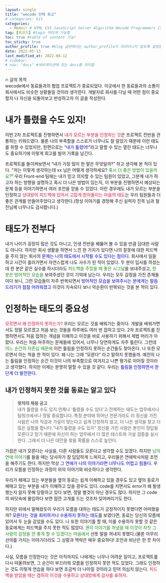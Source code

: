 ```yaml
---
layout: single
title: "wecode 전체 회고"
# categories: Git
categories:
  - Memoir # HTML CSS JavaScript Server Algorithm Wecode Programmers CS vsCode
tag: [위코드] #tag는 여러개 가능함
toc: true #table of content 기능!
toc_sticky: true
author_profile: true #blog 글안에서는 author_profile이 따라다니지 않도록 설정함
date: 2022-05-13
last_modified_at: 2022-08-12
# sidebar:
# nav: "docs" #네비게이션에 있는 docs를 의미함
---
```

<style>
.red {
  color: crimson;
}

.blue {
  color: mediumblue;
}

.green {
  color: forestgreen;
}
</style>

🔥 글의 목적  
wecode에서 동료들과의 협업 프로젝트가 종료되었다. 이곳에서 한 동료들과의 소통이 회사에서도 비슷한 상황들일 것이라 생각한다. 개발자로 회사를 다닐 때 어떤 점이 중요할지 나 자신을 되돌아보고 반성하고자 이 글을 작성한다.

# **내가 틀렸을 수도 있지!**

이번 2차 프로젝트를 진행하면서 <span class="red">내가 모르는 부분을 인정하는 것</span>은 프로젝트 전반을 관통하는 키워드였다. 물론 나의 부족함을 스스로가 너무나도 잘 알았기 때문에 이런 태도를 취할 수 있었지만, 한편으로는 “<span class="blue">내가 틀렸어!</span>”라고 말할 수 있는 열린 태도는 너무나도 중요하기에 이렇게 회고를 빌어 기록을 남긴다.

프로젝트를 돌이켜보면서 “내가 가장 많이 한 말은 무엇일까?” 하고 생각해 본 적이 있다. "저는 이렇게 생각하는데 xx 님은 어떻게 생각하세요? <span class="green">혹시 더 좋은 방법이 있을까요?</span>" 우리 Front-end 팀에는 내가 믿고 의지할 수 있는 팀원이 있었고, 그분께 내가 하고자 하는 방향을 설명하고 혹시 더 나은 방법이 있는지, 이 부분을 진행하면서 예상되는 문제 등을 이야기하면서 여러 조언을 얻을 수 있었다. 이런 경우에도 내가 모르는 부분을 인정하고 <span class="red">상대방의 피드백에 있어서 고맙게 받아들이는 마음의 태도</span>는 우리 팀원들과 더 좋은 관계를 만들어주었다고 생각한다.(항상 이야기를 경청해 주신 실력자 진목 님과 철진님께 너무나도 감사합니다.)

# **태도가 전부다**

내가 나이가 굉장히 많은 것도 아니고, 인생 전반을 꿰뚫어 볼 수 있을 만큼 담대한 사람도 아니다. 하지만 회사 생활을 하면서 느낀 한 가지가 있다면 나의 잘못에 대한 피드백을 주지 않는 회사의 <span class="blue">문제는 나의 태도에서 시작될 수도 있다는 점이다</span>. 회사에서 일을 하고 시간이 흘러가면서 자연스럽게 나도 사수가 된 적이 있었다. 두 분이 입사를 하셨는데 한 분은 같은 실수를 하시더라도 <span class="green">피드백을 주었을 때 좋은 시그널</span>을 보내주셨고, <span class="green">한 분은 방어적인 모습을</span> 보여주셨던 것이 기억에 남는다. 우리는 모두 감정을 가진 존재들이다 보니, 그런 모습들이 자주 반복되면서 <span class="blue">방어적인 모습을 보여주시는 분에게는 말씀드리기가 점점 어려워졌고</span> 이것이 지속되다 보니 악순환이 반복되는 것을 본 적이 있다.

# **인정하는 태도의 중요성**

<span class="red">모르면서 왜 인정하지 못하는가?</span> 우리는 모르는 것을 배워가는 중이다. 개발을 배워가면서도 정말 모르겠고 처음 보는 것들을 하루에도 여러 번 접하고 있다. 2차 프로젝트를 진행하면서도 처음 접하는 개념을 이해하고 이것을 바로 사용하기 위해서 제법 머리가 아팠다. 우리는 처음 마주하는 문제들에 있어서, 너무나 당연하게도 자주 틀린다. 그런데 <span class="green">어느 순간의 자존심 때문에</span> 이런 틀림을 인정하지 못하는 순간들도 찾아온다. 나 또한 모르면서 아는 척을 한 적이 있다. 왜 나는 그때 “모른다” 라고 말하지 못했을까. 예전의 나는 틀림을 인정하는 순간 이것이 나의 부족함으로 여겨지고 나쁜 평가로 이어질 것이라고 생각했다. 하지만 이제는 분명히 말할 수 있을 것 같다. 우리는 <span class="blue">틀림을 인정하면서 한 단계 더 발전한다</span>.

## 내가 인정하지 못한 것을 동료는 알고 있다

> **왓챠의 채용 공고**  
내가 틀렸을 수도 있지 언제나 ‘틀렸을 수도 있다’고 전제하는 태도는 업무에서나 팀워크에서나 정말 중요합니다. 특정 분야에 뛰어난 전문가라도 이 정신을 가진 사람은 나의 직감과 가설이 맞는다고 쉽게 단정하지 않고, 더 나은 생각을 찾고 더 많은 실험을 합니다.“내가 틀렸을 수도 있지” 정신을 가진 사람은 본인이 정답을 모른다고 믿기 때문에 자신이 하는 업무에서 더 많은 테스트와 가설 검증을 실시한다. 그래서 더 나은 대안을 찾을 확률을 스스로 높인다.
> 

가끔은 내가 모른다는 사실을, 다른 사람들도 모른다고 생각할 수도 있겠다. 하지만 <span class="green">남의 연애 이야기</span>를 들을 때는 당사자가 참 답답하게 느껴지고, 우리들은 연애박사처럼 조언을 해주기도 한다. 하지만 막상 <span class="blue">그 연애가 나의 이야기라면 너무나도 어렵고 힘들다</span>. 우리가 모름을 인정하는 과정이 위의 이야기와 비슷하다고 생각한다.

우리가 헤매고 있는 부분들을 옆의 동료는 쉽게 이해하고 있을 경우도 있고 옆의 동료가 헤매고 있는 부분을 내가 이해하고 있을 경우도 있다. code를 치면서도 error가 왜 발생했는지 알지 못해 당황하고 있다 보면, 정말 별것이 아닌 경우도 많다. 하지만 그 code의 바닷속에 몰입하다 보면 잠깐 고개를 드는 것조차 잊어버리기도 한다.

하지만 위에서 말해왔듯이 우리가 모름을 대하는 태도가 긍정적이지 못했다면 어떠했을까? <span class="blue">모른다는 것을 회피하거나 수용하지 못하는 태도</span>를 보였다면, 동료는 당신의 모름에 있어서 두 눈을 감았을 수도 있다. 나 또한 이야기를 할 때, 이를 수용하지 못할 것 같은 동료에게는 피드백을 주지 못한 적도 많았다. <span class="green">괜히 이야기를 꺼냈을 때 이것이 자칫 그 사람의 감정을 안 좋게 할 수 있겠다는 마음에서</span> 선뜻 말을 꺼내지 못했다.(물론 아무리 선의를 가지는 이야기더라도 그 상황과 맥락은 매우 중요하다! 조언과 비난은 한 끗 차이다.)

사실, 모름을 인정한다는 것은 아직까지도 나에게는 너무나 어려운 일이고, 프로젝트를 다시 떠올려보면, 그 순간이 부끄러워 모름을 인정하지 못한 적도 있었다. 그래도 인정하는 것도 이렇게 연습을 하다 보면 조금씩 더 나아질 것이라고 믿어 의심치 않는다. <span class="red">피드백을 받았을 때는 겸허히 이것을 수용하고 상대방에게 감사를 표하자</span>.

<!-- ⓵ ⓶ ⓷ ⓸ ⓹ ⓺ ⓻ ⓼ ⓽ ⓾ -->

<!-- ### 2. Link 넣기

```
유형 1: [gunhee's coding blog] : [gunhee's coding blog](https://gunhee-jeong.github.io/)
유형 2: (URL 자동연결) : <https://gunhee-jeong.github.io/>
유형 3: (동일 파일 내 '문단으로 이동') : [1. Header로 이동](###-1-header)

```

유형 1: (설명어를 입력) : [gunhee's coding blog](https://gunhee-jeong.github.io/)
유형 2: (URL 자동연결) : <https://gunhee-jeong.github.io/>
유형 3: (동일 파일 내 '문단으로 이동') : [1. Header로 이동](#1-header)
유형 3의 방법

1. 특수문자를 제거
2. 스페이스는 -로 바꾸고
3. 대문자는 소문자로!
   그래서 ### 1. Header -> #1-header

## Link: [google][https://www.google.com/]

### 3. 수평선

```

---

```

---

### 4. 라인 바꾸기

```

스페이스바를 2번 눌러주면 다음칸으로
이동할 수 있어요!

```

---

스페이스바를 2번 눌러주면
다음칸으로 이동할 수 있어요!

### 5. list 만들기

```

1. 1번
2. 2번
3. 3번

- 순서없는 list
  - 순서없는 list
    - 순서없는 list

```

1. 1번
2. 2번
3. 3번

- 순서없는 list
  - 순서없는 list
    - 순서없는 list

---

### 6. font 관련

```

**진하게** -> 볼드
_기울여서_ -> 이탤릭체
~~취소선~~ -> 취소선

<ul>밑줄넣기</ul> -> 밑줄
<span style="color:red">빨간 글씨</span> -> 글자색
이것이 `인라인` 입니다 -> 인라인 코드
```

**진하게** -> 볼드
_기울여서_ -> 이탤릭체
~~취소선~~ -> 취소선
<u>밑줄넣기</u> -> 밑줄
<span style="color:red">빨간 글씨</span>
이것이 `인라인` 입니다 -> 인라인 코드

---

### 7. 인용구문

```
> coding
>
> > JavaScript
> >
> > > 내가 프짱!
```

> coding
>
> > JavaScript
> >
> > > 내가 프짱!

---

### 8. 이미지 삽입

```
유형1: ('사이즈를 조절' -> HTML 태그 사용) : <img src="https://gunhee-jeong.github.io/assets/images/blogLogo.png" width="400" height="200">
유형2: (이미지 삽입 후 -> 링크 걸기)
[![이미지](https://gunhee-jeong.github.io/assets/images/blogLogo/blogLogo.png)](https://gunhee-jeong.github.io/)
```

유형1: ('사이즈를 조절' -> HTML 태그 사용) : <img src="https://gunhee-jeong.github.io/assets/images/blogLogo.png" width="400" height="200">
유형2: (이미지 삽입 후 -> 링크 걸기)
[![이미지](https://gunhee-jeong.github.io/assets/images/blogLogo.png)](https://gunhee-jeong.github.io/)

### 9. 표 만들기

```
||국어|영어|
| :--- | ---: | :--: |
|건희 | 100점 | 100점
|철수 | 100점 | 100점
```

|      |  국어 | 영어  |
| :--- | ----: | :---: |
| 건희 | 100점 | 100점 |
| 철수 | 100점 | 100점 |

> - header를 넣고 싶은 경우 ---을 사용하고 :을 이용하여 정렬에 사용함!

### 10. 토글 만들기

```
<details>
<summary>여기를 누르세요</summary>
<div markdown="1">
숨겨진 내용
</div>
</details>
```

<details>
<summary>여기를 누르세요</summary>
<div markdown="1">
숨겨진 내용
</div>
</details> -->
